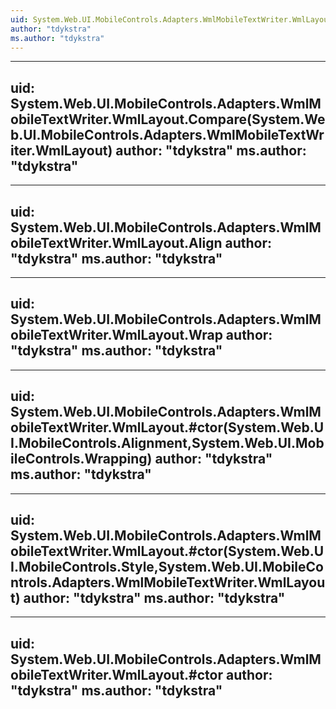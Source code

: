 ```yaml
---
uid: System.Web.UI.MobileControls.Adapters.WmlMobileTextWriter.WmlLayout
author: "tdykstra"
ms.author: "tdykstra"
---
```


---
uid: System.Web.UI.MobileControls.Adapters.WmlMobileTextWriter.WmlLayout.Compare(System.Web.UI.MobileControls.Adapters.WmlMobileTextWriter.WmlLayout)
author: "tdykstra"
ms.author: "tdykstra"
---

---
uid: System.Web.UI.MobileControls.Adapters.WmlMobileTextWriter.WmlLayout.Align
author: "tdykstra"
ms.author: "tdykstra"
---

---
uid: System.Web.UI.MobileControls.Adapters.WmlMobileTextWriter.WmlLayout.Wrap
author: "tdykstra"
ms.author: "tdykstra"
---

---
uid: System.Web.UI.MobileControls.Adapters.WmlMobileTextWriter.WmlLayout.#ctor(System.Web.UI.MobileControls.Alignment,System.Web.UI.MobileControls.Wrapping)
author: "tdykstra"
ms.author: "tdykstra"
---

---
uid: System.Web.UI.MobileControls.Adapters.WmlMobileTextWriter.WmlLayout.#ctor(System.Web.UI.MobileControls.Style,System.Web.UI.MobileControls.Adapters.WmlMobileTextWriter.WmlLayout)
author: "tdykstra"
ms.author: "tdykstra"
---

---
uid: System.Web.UI.MobileControls.Adapters.WmlMobileTextWriter.WmlLayout.#ctor
author: "tdykstra"
ms.author: "tdykstra"
---

